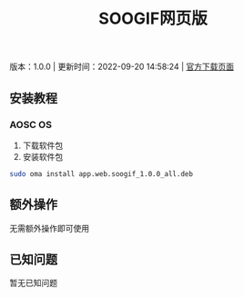 ﻿---
id: 1239
title: SOOGIF网页版
toc: true
weight: 1239
---

版本：1.0.0 | 更新时间：2022-09-20 14:58:24 | [官方下载页面](http://app.loongapps.cn/#/detail/1239)

## 安装教程 

### AOSC OS 

1. 下载软件包
2. 安装软件包

```bash
sudo oma install app.web.soogif_1.0.0_all.deb
```

## 额外操作

无需额外操作即可使用

## 已知问题

暂无已知问题

